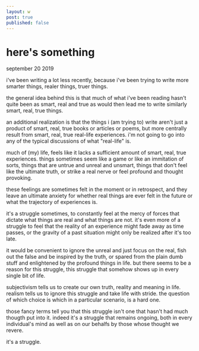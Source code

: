 ```yaml
---
layout: w
post: true
published: false
---
```


# here's something

september 20 2019

i've been writing a lot less recently, because i've been trying to write more smarter things, realer things, truer things.

the general idea behind this is that much of what i've been reading hasn't quite been as smart, real and true as would then lead me to write similarly
smart, real, true things.

an additional realization is that the things i (am trying to) write aren't just a product of smart, real, true books or articles or poems, but more centrally
result from smart, real, true real-life experiences. i'm not going to go into any of the typical discussions of what "real-life" is. 

much of (my) life, feels like it lacks a sufficient amount of smart, real, true experiences. things sometimes seem like a game or like an immitation of sorts, things that
are untrue and unreal and unsmart, things that don't feel like the ultimate truth, or strike a real nerve or feel profound and thought provoking. 

these feelings are sometimes felt in the moment or in retrospect, and they leave an ultimate anxiety for whether real things are ever felt in the future or what the trajectory
of experiences is.

it's a struggle sometimes, to constantly feel at the mercy of forces that dictate what things are real and what things are not. it's even more of a struggle to feel that the reality of 
an experience might fade away as time passes, or the gravity of a past situation might only be realized after it's too late. 

it would be convenient to ignore the unreal and just focus on the real, fish out the false and be inspired by the truth, or spared from the plain dumb stuff and enlightened by the profound 
things in life. but there seems to be a reason for this struggle, this struggle that somehow shows up in every single bit of life.

subjectivism tells us to create our own truth, reality and meaning in life. realism tells us to ignore this struggle and take life with stride. the question of which choice is which
in a particular scenario, is a hard one.

those fancy terms tell you that this struggle isn't one that hasn't had much thougth put into it. indeed it's a struggle that remains ongoing, both in every individual's mind as well as on our behalfs by
those whose thought we revere.

it's a struggle.
